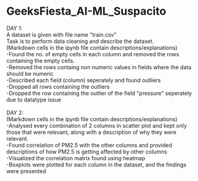 # GeeksFiesta_AI-ML_Suspacito

DAY 1:<br />
A dataset is given with file name "train.csv"<br />
Task is to perform data cleaning and describe the dataset.<br />
(Markdown cells in the ipynb file contain descriptions/explanations)<br />
-Found the no. of empty cells in each column and removed the rows containing the empty cells.  <br />
-Removed the rows containg non numeric values in fields where the data should be numeric  <br />
-Described each field (column) seperately and found outliers<br />
-Dropped all rows containing the outliers<br />
-Dropped the row containing the outlier of the field "pressure" seperately due to datatype issue<br />
<br />
DAY 2:<br />
(Markdown cells in the ipynb file contain descriptions/explanations)<br />
-Analysed every combination of 2 columns in scatter plot and kept only those that were relevant, along with a description of why they were relevant.<br />
-Found correlation of PM2.5 with the other columns and provided descriptions of how PM2.5 is getting affected by other columns<br />
-Visualized the correlation matrix found using heatmap<br />
-Boxplots were plotted for each column in the dataset, and the findings were presented<br />
